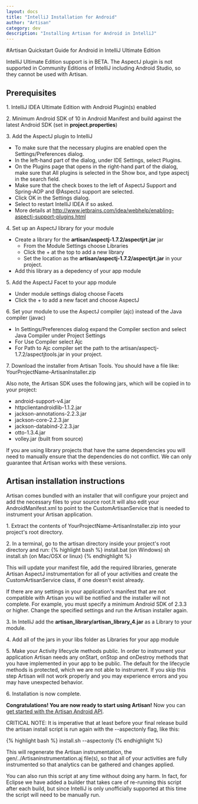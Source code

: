 ```yaml
---
layout: docs
title: "IntelliJ Installation for Android"
author: "Artisan"
category: dev
description: "Installing Artisan for Android in IntelliJ"
---
```

#Artisan Quickstart Guide for Android in IntelliJ Ultimate Edition

<div class="note note-important">
<p>IntelliJ Ultimate Edition support is in BETA. The AspectJ plugin is not supported in Community Editions of IntelliJ including Android Studio, so they cannot be used with Artisan.</p>
</div>

## Prerequisites

1\. IntelliJ IDEA Ultimate Edition with Android Plugin(s) enabled

2\. Minimum Android SDK of 10 in Android Manifest and build against the latest Android SDK (set in **project.properties**)

3\. Add the AspectJ plugin to IntelliJ
  * To make sure that the necessary plugins are enabled open the Settings/Preferences dialog.
  * In the left-hand part of the dialog, under IDE Settings, select Plugins.
  * On the Plugins page that opens in the right-hand part of the dialog, make sure that All plugins is selected in the Show box, and type aspectj in the search field.
  * Make sure that the check boxes to the left of AspectJ Support and Spring-AOP and @AspectJ support are selected.
  * Click OK in the Settings dialog.
  * Select to restart IntelliJ IDEA if so asked.
  * More details at <a href="http://www.jetbrains.com/idea/webhelp/enabling-aspectj-support-plugins.html" target="_blank">http://www.jetbrains.com/idea/webhelp/enabling-aspectj-support-plugins.html</a>

4\. Set up an AspectJ library for your module

  * Create a library for the **artisan/aspectj-1.7.2/aspectjrt.jar** jar
    * From the Module Settings choose Libraries
    * Click the + at the top to add a new library
    * Set the location as the **artisan/aspectj-1.7.2/aspectjrt.jar** in your project.
  * Add this library as a depedency of your app module

5\. Add the AspectJ Facet to your app module
  * Under module settings dialog choose Facets
  * Click the + to add a new facet and choose AspectJ

6\. Set your module to use the AspectJ compiler (ajc) instead of the Java compiler (javac)
  * In Settings/Preferences dialog expand the Compiler section and select Java Compiler under Project Settings
  * For Use Compiler select Ajc
  * For Path to Ajc compiler set the path to the artisan/aspectj-1.7.2/aspectjtools.jar in your project.

7\. Download the installer from Artisan Tools. You should have a file like: YourProjectName-ArtisanInstaller.zip

<!--<div class="note note-important">
If you are using ProGuard please see the <a href="/dev/proguard-for-android/">Artisan ProGuard configuration instructions</a>.
</div>-->

<div class="note note-hint">
  <p>Also note, the Artisan SDK uses the following jars, which will be copied in to your project:</p>
  <ul>
      <li>android-support-v4.jar</li>
      <li>httpclientandroidlib-1.1.2.jar</li>
      <li>jackson-annotations-2.2.3.jar</li>
      <li>jackson-core-2.2.3.jar</li>
      <li>jackson-databind-2.2.3.jar</li>
      <li>otto-1.3.4.jar</li>
      <li>volley.jar (built from source)</li>
  </ul>
  <p>If you are using library projects that have the same dependencies you will need to manually ensure that the dependencies do not conflict. We can only guarantee that Artisan works with these versions.</p>
</div>

## Artisan installation instructions

Artisan comes bundled with an installer that will configure your project and add the necessary files to your source root.It will also edit your AndroidManifest.xml to point to the CustomArtisanService that is needed to instrument your Artisan application.

1\. Extract the contents of YourProjectName-ArtisanInstaller.zip into your project's root directory.

2\. In a terminal, go to the artisan directory inside your project's root directory and run:
{% highlight bash %}
    install.bat (on Windows)
    sh install.sh (on Mac/OSX or linux)
{% endhighlight %}

This will update your manifest file, add the required libraries, generate Artisan AspectJ instrumentation for all of your activities and create the CustomArtisanService class, if one doesn't exist already.

If there are any settings in your application's manifest that are not compatible with Artisan you will be notified and the installer will not complete. For example, you must specify a minimum Android SDK of 2.3.3 or higher. Change the specified settings and run the Artisan installer again.

3\. In IntelliJ add the **artisan_library/artisan_library_4.jar** as a Library to your module.

4\. Add all of the jars in your libs folder as Libraries for your app module

5\. Make your Activity lifecycle methods public. In order to instrument your application Artisan needs any onStart, onStop and onDestroy methods that you have implemented in your app to be public. The default for the lifecycle methods is protected, which we are not able to instrument. If you skip this step Artisan will not work properly and you may experience errors and you may have unexpected behavior.

6\. Installation is now complete.

**Congratulations! You are now ready to start using Artisan!** Now you can <a href="/dev/quickstart-for-android/#api">get started with the Artisan Android API</a>.

<div class="note note-important">
<p>CRITICAL NOTE: It is imperative that at least before your final release build the artisan install script is run again with the --aspectonly flag, like this:</p>
{% highlight bash %}
  install.sh --aspectonly
{% endhighlight %}
<p>This will regenerate the Artisan instrumentation, the gen/../Artisaninstrumentation.aj file(s), so that all of your activities are fully instrumented so that analytics can be gathered and changes applied.</p>

<p>You can also run this script at any time without doing any harm. In fact, for Eclipse we have added a builder that takes care of re-running this script after each build, but since IntelliJ is only unofficially supported at this time the script will need to be manually run.</p>
</div>
